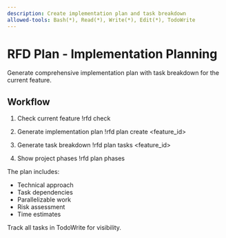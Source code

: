 ```yaml
---
description: Create implementation plan and task breakdown
allowed-tools: Bash(*), Read(*), Write(*), Edit(*), TodoWrite
---
```


# RFD Plan - Implementation Planning

Generate comprehensive implementation plan with task breakdown for the current feature.

## Workflow

1. Check current feature
!rfd check

2. Generate implementation plan
!rfd plan create <feature_id>

3. Generate task breakdown
!rfd plan tasks <feature_id>

4. Show project phases
!rfd plan phases

The plan includes:
- Technical approach
- Task dependencies  
- Parallelizable work
- Risk assessment
- Time estimates

Track all tasks in TodoWrite for visibility.